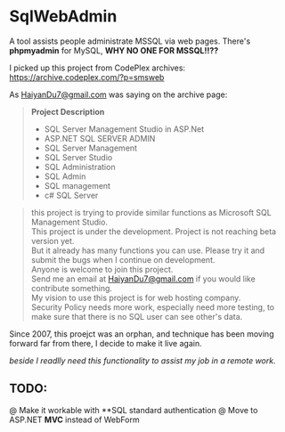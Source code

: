 # SqlWebAdmin

A tool assists people administrate MSSQL via web pages. 
There's **phpmyadmin** for MySQL, **WHY NO ONE FOR MSSQL!!??**

I picked up this project from CodePlex archives: https://archive.codeplex.com/?p=smsweb

As HaiyanDu7@gmail.com was saying on the archive page:

> **Project Description**
> 
> - SQL Server Management Studio in ASP.Net  
> - ASP.NET SQL SERVER ADMIN  
> - SQL Server Management  
> - SQL Server Studio  
> - SQL Administration  
> - SQL Admin  
> - SQL management  
> - c# SQL Server  

> this project is trying to provide similar functions as Microsoft SQL Management Studio.  
> This project is under the development. Project is not reaching beta version yet.  
> But it already has many functions you can use. Please try it and submit the bugs when I continue on development.  
> Anyone is welcome to join this project.  
> Send me an email at HaiyanDu7@gmail.com if you would like contribute something.  
> My vision to use this project is for web hosting company.  
> Security Policy needs more work, especially need more testing, to make sure that there is no SQL user can see other's data.  

Since 2007, this proejct was an orphan, and technique has been moving forward far from there, I decide to make it live again.

*beside I readlly need this functionality to assist my job in a remote work.*

TODO:
----------------------
@ Make it workable with **SQL standard authentication
@ Move to ASP.NET **MVC** instead of WebForm
